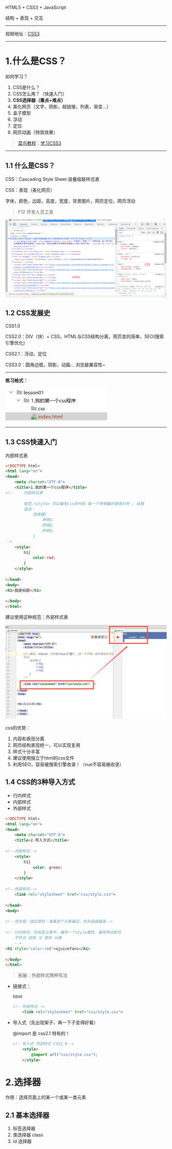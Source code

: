 HTML5 + CSS3 + JavaScript

结构 + 表现 + 交互

---

视频地址：[CSS3](https://www.bilibili.com/video/BV1YJ411a7dy/?spm_id_from=333.1007.top_right_bar_window_custom_collection.content.click&vd_source=f111e229e8ddffc692d57d989194e313)

---



# 1.什么是CSS？

如何学习？

1. CSS是什么？
2. CSS怎么用？（快速入门）
3. **CSS选择器（重点+难点）**
4. 美化网页（文字，阴影，超链接，列表，渐变...）
5. 盒子模型
6. 浮动
7. 定位
8. 网页动画（特效效果）

> [菜鸟教程](https://www.runoob.com/)：[学习CSS3](https://www.runoob.com/css3/css3-tutorial.html)

---



## 1.1 什么是CSS？

CSS：Cascading Style Sheet 层叠级联样式表

CSS：表现（美化网页）

字体，颜色，边距，高度，宽度，背景图片，网页定位，网页浮动

> F12 开发人员工具

![baidu.com](https://raw.githubusercontent.com/ajuicefans/mylearning/main/css3_kuangshenJava/images/baidu.png)



## 1.2 CSS发展史

CSS1.0

CSS2.0：DIV（块）+ CSS，HTML与CSS结构分离，网页变的简单，SEO(搜索引擎优化)

CSS2.1：浮动，定位

CSS3.0：圆角边框，阴影，动画...	浏览器兼容性~



---

**练习格式：**

![1](https://raw.githubusercontent.com/ajuicefans/mylearning/main/css3_kuangshenJava/images/1.png)

----



## 1.3 CSS快速入门

内部样式表

```html
<!DOCTYPE html>
<html lang="en">
<head>
    <meta charset="UTF-8">
    <title>1.我的第一个css程序</title>
<!--    内部样式表
		
		规范,<style> 可以编写css的代码 每一个声明最好使用分号 ; 结尾
        语法：
            选择器{
                声明1;
                声明2;
                声明3;
            }
-->
    <style>
        h1{
            color:red;
        }
    </style>

</head>
<body>
<h1>我是标题</h1>

</body>
</html>
```

建议使用这种规范：外部样式表

<img src="https://raw.githubusercontent.com/ajuicefans/mylearning/main/css3_kuangshenJava/images/2.png" alt="2" style="zoom:50%;" />



css的优势：

1. 内容和表现分离
2. 网页结构表现统一，可以实现复用
3. 样式十分丰富
4. 建议使用独立于html的css文件
5. 利用SEO，容易被搜索引擎收录！（vue不容易被收录）



## 1.4 CSS的3种导入方式

- 行内样式
- 内部样式
- 外部样式

```html
<!DOCTYPE html>
<html lang="en">
<head>
    <meta charset="UTF-8">
    <title>2.导入方式</title>
    
<!--内部样式-->
    <style>
        h1{
            color: green;  
        }
    </style>
    
<!--外部样式-->    
    <link rel="stylesheet" href="css/style.css">
    
</head>
<body>

<!--优先级：就近原则：谁离这个元素最近，优先级就越高-->

<!--行内样式：在标签元素中，编写一个style属性，编写样式即可
    不符合 结构 与 表现 分离
    -->
<h1 style="color:red">ajuicefans</h1>

</body>
</html>
```

> 拓展：外部样式两种写法

- 链接式：

  html

  ```html
  <!--外部样式-->    
      <link rel="stylesheet" href="css/style.css">
  ```

- 导入式（先出现架子，再一下子变得好看）

  @import 是 css2.1 特有的！

  ```html
  <!--导入式 外部样式 CSS2.0-->
      <style>
          @import url("css/style.css");
      </style>
  ```



# 2.选择器

作用：选择页面上的某一个或某一类元素



## 2.1 基本选择器

1. 标签选择器
2. 类选择器 class
3. id 选择器
